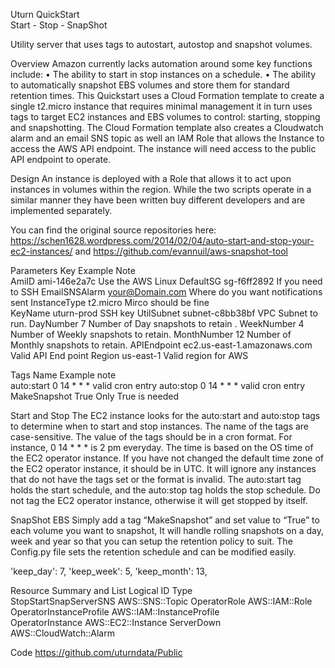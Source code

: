 Uturn QuickStart	
Start - Stop - SnapShot	

Utility server that uses tags to autostart, autostop and snapshot volumes. 

Overview
Amazon currently lacks automation around some key functions include:
•	The ability to start in stop instances on a schedule.
•	The ability to automatically snapshot EBS volumes and store them for standard retention times.
This Quickstart uses a Cloud Formation template to create a single t2.micro instance that requires minimal management it in turn uses tags to target EC2 instances and EBS volumes to control: starting, stopping and snapshotting. The Cloud Formation template also creates a Cloudwatch alarm and an email SNS topic as well an IAM Role that allows the Instance to access the AWS API endpoint. The instance will need access to the public API endpoint to operate.

Design
An instance is deployed with a Role that allows it to act upon instances in volumes within the region.  While the two scripts operate in a similar manner they have been written buy different developers and are implemented separately.

You can find the original source repositories here:
https://schen1628.wordpress.com/2014/02/04/auto-start-and-stop-your-ec2-instances/
and
https://github.com/evannuil/aws-snapshot-tool

Parameters
Key			Example 						Note					
AmiID			ami-146e2a7c				Use the AWS Linux 
DefaultSG		sg-f6ff2892					If you need to SSH
EmailSNSAlarm	your@Domain.com				Where do you want notifications sent
InstanceType	t2.micro					Mirco should be fine	
KeyName			uturn-prod					SSH key
UtilSubnet		subnet-c8bb38bf				VPC Subnet to run.
DayNumber		7							Number of Day snapshots to retain .
WeekNumber		4							Number of Weekly snapshots to retain.
MonthNumber		12							Number of Monthly snapshots to retain.
APIEndpoint		ec2.us-east-1.amazonaws.com	Valid API End point
Region 			us-east-1					Valid region for AWS

Tags
Name				Example 		note			
auto:start  		0 14 * * * 		valid cron entry
auto:stop 			0 14 * * *		valid cron entry
MakeSnapshot		True			Only True is needed


Start and Stop
The EC2 instance looks for the auto:start and auto:stop tags to determine when to start and stop instances. The name of the tags are case-sensitive. The value of the tags should be in a cron format. For instance, 0 14 * * * is 2 pm everyday. The time is based on the OS time of the EC2 operator instance. If you have not changed the default time zone of the EC2 operator instance, it should be in UTC. It will ignore any instances that do not have the tags set or the format is invalid. The auto:start tag holds the start schedule, and the auto:stop tag holds the stop schedule. Do not tag the EC2 operator instance, otherwise it will get stopped by itself.

SnapShot EBS 
Simply add a tag “MakeSnapshot” and set value to “True” to each volume you want to snapshot, It will handle rolling snapshots on a day, week and year so that you can setup the retention policy to suit. The Config.py file sets the retention schedule and can be modified easily.

'keep_day': 7,
'keep_week': 5,
'keep_month': 13,


Resource Summary and List
Logical ID					Type                  	
StopStartSnapServerSNS		AWS::SNS::Topic	
OperatorRole				AWS::IAM::Role	
OperatorInstanceProfile		AWS::IAM::InstanceProfile	
OperatorInstance			AWS::EC2::Instance
ServerDown					AWS::CloudWatch::Alarm

Code 
https://github.com/uturndata/Public
